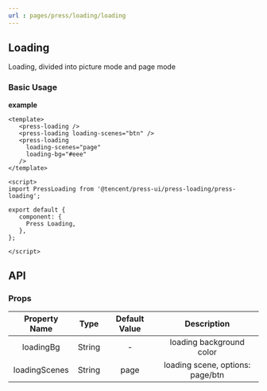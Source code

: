 ```yaml
---
url : pages/press/loading/loading
---
```


## Loading 

Loading, divided into picture mode and page mode

### Basic Usage

**example**


```vue
<template>
   <press-loading />
   <press-loading loading-scenes="btn" />
   <press-loading
     loading-scenes="page"
     loading-bg="#eee"
   />
</template>

<script>
import PressLoading from '@tencent/press-ui/press-loading/press-loading';

export default {
   component: {
     Press Loading,
   },
};

</script>
```


## API

### Props

| Property Name |  Type  | Default Value |           Description            |
| :-----------: | :----: | :-----------: | :------------------------------: |
|   loadingBg   | String |       -       |     loading background color     |
| loadingScenes | String |     page      | loading scene, options: page/btn |